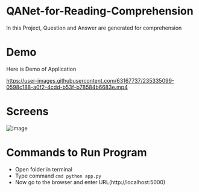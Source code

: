# QANet-for-Reading-Comprehension
 In this Project, Question and Answer are generated for comprehension
# Demo
Here is Demo of Application


https://user-images.githubusercontent.com/63167737/235335099-0598c188-a0f2-4cdd-b53f-b78584b6683e.mp4


# Screens
![image](https://user-images.githubusercontent.com/63167737/235334648-f97cf7df-98ea-4629-a3db-44fed6dfb54c.png)
# Commands to Run Program
- Open folder in terminal 
- Type command 
      ```cmd
      python app.py
      ```
- Now go to the browser and enter URL(http://localhost:5000)


